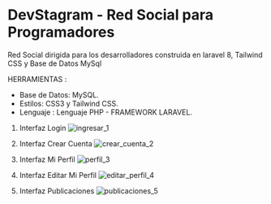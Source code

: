 # DevStagram - Red Social para Programadores

Red Social dirigida para los desarrolladores construida en laravel 8, Tailwind CSS y Base de Datos MySql 

HERRAMIENTAS :
- Base de Datos: MySQL.
- Estilos: CSS3 y Tailwind CSS.
- Lenguaje : Lenguaje PHP - FRAMEWORK LARAVEL.

1) Interfaz Login
![ingresar_1](https://user-images.githubusercontent.com/68178186/206913381-15428faf-2af3-45d4-9ca5-a83a6de79238.PNG)

2) Interfaz Crear Cuenta
![crear_cuenta_2](https://user-images.githubusercontent.com/68178186/206913389-4d57a766-00cc-4b4c-ba03-105016edcf5b.PNG)

3) Interfaz Mi Perfil
![perfil_3](https://user-images.githubusercontent.com/68178186/206913397-b1f240f2-cb17-43cb-a6fa-036bdcdb0620.PNG)

4) Interfaz Editar Mi Perfil
![editar_perfil_4](https://user-images.githubusercontent.com/68178186/206913410-0d99b678-99c9-4618-b24a-212ec5447d0c.PNG)

5) Interfaz Publicaciones
![publicaciones_5](https://user-images.githubusercontent.com/68178186/206913415-075c4044-2205-4ac5-bec4-a30507231958.PNG)




 

